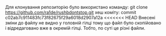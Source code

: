 Для клонування репозиторію було використано команду: git clone https://github.com/ra1de/rushbdontstop.git
хеш коміту: commit c02ab7c911483fc73f82675f29a6018d2907a12a
<<<<<<< HEAD
Внесені зміни до файлу не видно у головній гілці тому що файл було скопійовано і відредаговано вже в окремій гілці. Тобто, по суті це різні файли.

